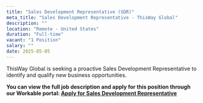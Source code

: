 ```yaml
---
title: "Sales Development Representative (SDR)"
meta_title: "Sales Development Representative - ThisWay Global"
description: ""
location: "Remote - United States"
duration: "Full-time"
vacant: "1 Position"
salary: ""
date: 2025-05-05
---
```


ThisWay Global is seeking a proactive Sales Development Representative to identify and qualify new business opportunities.

**You can view the full job description and apply for this position through our Workable portal: [Apply for Sales Development Representative](https://apply.workable.com/thisway/j/39805FD5E7/)**

